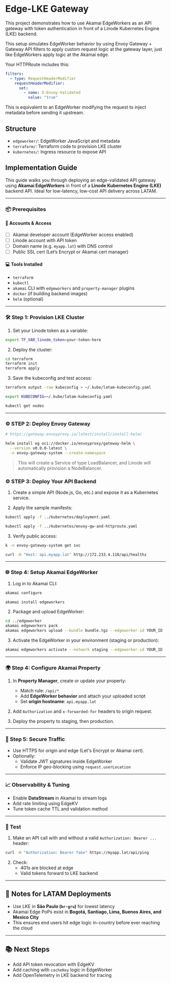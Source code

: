 # Edge-LKE Gateway

This project demonstrates how to use Akamai EdgeWorkers as an API gateway with token authentication in front of a Linode Kubernetes Engine (LKE) backend.

This setup simulates EdgeWorker behavior by using Envoy Gateway + Gateway API filters to apply custom request logic at the gateway layer, just like EdgeWorkers apply logic at the Akamai edge.

Your HTTPRoute includes this:
```yaml
filters:
  - type: RequestHeaderModifier
    requestHeaderModifier:
      set:
        - name: X-Envoy-Validated
          value: "true"
```
This is equivalent to an EdgeWorker modifying the request to inject metadata before sending it upstream.


## Structure

- `edgeworker/`: EdgeWorker JavaScript and metadata
- `terraform/`: Terraform code to provision LKE cluster
- `kubernetes/`: Ingress resource to expose API


## Implementation Guide

This guide walks you through deploying an edge-validated API gateway using **Akamai EdgeWorkers** in front of a **Linode Kubernetes Engine (LKE)** backend API. Ideal for low-latency, low-cost API delivery across LATAM.

---

### 📦 Prerequisites

#### 🔐 Accounts & Access

* [ ] Akamai developer account (EdgeWorker access enabled)
* [ ] Linode account with API token
* [ ] Domain name (e.g. `myapp.lat`) with DNS control
* [ ] Public SSL cert (Let’s Encrypt or Akamai cert manager)

#### 💻 Tools Installed

* `terraform`
* `kubectl`
* `akamai` CLI with `edgeworkers` and `property-manager` plugins
* `docker` (if building backend images)
* `helm` (optional)

---

### 🛠️ Step 1: Provision LKE Cluster

1. Set your Linode token as a variable:

```bash
export TF_VAR_linode_token=your-token-here
```

2. Deploy the cluster:

```bash
cd terraform
terraform init
terraform apply
```

3. Save the kubeconfig and test access:

```bash
terraform output -raw kubeconfig > ~/.kube/latam-kubeconfig.yaml

export KUBECONFIG=~/.kube/latam-kubeconfig.yaml

kubectl get nodes
```

---

### ⚙️ STEP 2: Deploy Envoy Gateway

```bash
# https://gateway.envoyproxy.io/latest/install/install-helm/

helm install eg oci://docker.io/envoyproxy/gateway-helm \
  --version v0.0.0-latest \
  -n envoy-gateway-system --create-namespace


```
> This will create a Service of type LoadBalancer, and Linode will automatically provision a NodeBalancer.


### ⚙️ STEP 3: Deploy Your API Backend

1. Create a simple API (Node.js, Go, etc.) and expose it as a Kubernetes service.

2. Apply the sample manifests:

```bash
kubectl apply -f ../kubernetes/deployment.yaml

kubectl apply -f ../kubernetes/envoy-gw-and-httproute.yaml
```

3. Verify public access:

```bash
k -n envoy-gateway-system get svc

curl -H "Host: api.myapp.lat" http://172.233.4.110/api/healthz 


```

---

### 🌐 Step 4: Setup Akamai EdgeWorker

1. Log in to Akamai CLI:

```bash
akamai configure

akamai install edgeworkers
```

2. Package and upload EdgeWorker:

```bash
cd ../edgeworker
akamai edgeworkers pack
akamai edgeworkers upload --bundle bundle.tgz --edgeworker-id YOUR_ID
```

3. Activate the EdgeWorker in your environment (staging or production):

```bash
akamai edgeworkers activate --network staging --edgeworker-id YOUR_ID
```

---

### 🌍 Step 4: Configure Akamai Property

1. In **Property Manager**, create or update your property:
   * Match rule: `/api/*`
   * Add **EdgeWorker behavior** and attach your uploaded script
   * Set **origin hostname**: `api.myapp.lat`

2. Add `Authorization` and `x-forwarded-for` headers to origin request.

3. Deploy the property to staging, then production.

---

### 🔐 Step 5: Secure Traffic

* Use HTTPS for origin and edge (Let's Encrypt or Akamai cert).
* Optionally:
  * Validate JWT signatures inside EdgeWorker
  * Enforce IP geo-blocking using `request.userLocation`

---

### 📈 Observability & Tuning

* Enable **DataStream** in Akamai to stream logs
* Add rate limiting using EdgeKV
* Tune token cache TTL and validation method

---

### 🧪 Test

1. Make an API call with and without a valid `Authorization: Bearer ...` header:

```bash
curl -H "Authorization: Bearer fake" https://myapp.lat/api/ping
```

2. Check:
   * 401s are blocked at edge
   * Valid tokens forward to LKE backend

---

## 📌 Notes for LATAM Deployments

* Use LKE in **São Paulo (`br-gru`)** for lowest latency
* Akamai Edge PoPs exist in **Bogotá, Santiago, Lima, Buenos Aires, and Mexico City**
* This ensures end users hit edge logic in-country before ever reaching the cloud

---

## 📚 Next Steps

* Add API token revocation with EdgeKV
* Add caching with `cacheKey` logic in EdgeWorker
* Add OpenTelemetry in LKE backend for tracing

